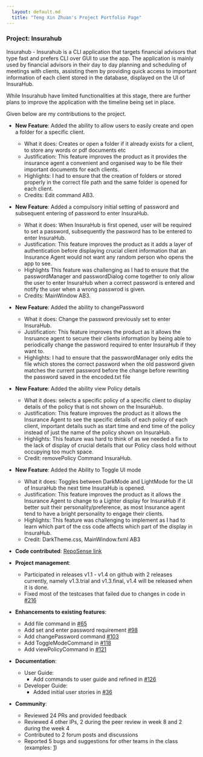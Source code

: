 ```yaml
---
  layout: default.md
  title: "Teng Xin Zhuan's Project Portfolio Page"
---
```


### Project: Insurahub

Insurahub - Insurahub is a CLI application that targets financial advisors that type fast and prefers CLI over GUI to use the app.
The application is mainly used by financial advisors in their day to day planning and scheduling of meetings with clients,
assisting them by providing quick access to important information of each client stored in the database, displayed on the UI of InsuraHub.

While Insurahub have limited functionalities at this stage, there are further plans to improve the application with the timeline being set in place.

Given below are my contributions to the project.

- **New Feature**: Added the ability to allow users to easily create and open a folder for a specific client.

  - What it does: Creates or open a folder if it already exists for a client, to store any words or pdf documents etc
  - Justification: This feature improves the product as it provides the insurance agent a convenient and organised way to be file their important documents for each clients.
  - Highlights: I had to ensure that the creation of folders or stored properly in the correct file path and the same folder is opened for each client. 
  - Credits: Edit command AB3.

- **New Feature**: Added a compulsory initial setting of password and subsequent entering of password to enter InsuraHub.

  - What it does: When InsuraHub is first opened, user will be required to set a password, subsequently the password has to be entered to enter InsuraHub.
  - Justification: This feature improves the product as it adds a layer of authentication before displaying crucial client information that an Insurance Agent would not want any random person who opens the app to see. 
  - Highlights This feature was challenging as I had to ensure that the passwordManager and passwordDialog come together to only allow the user to enter InsuraHub when a correct password is entered and notify the user when a wrong passwrod is given.
  - Credits: MainWindow AB3.

- **New Feature**: Added the ability to changePassword

  - What it does: Change the password previously set to enter InsuraHub.
  - Justification: This feature improves the product as it allows the Insruance agent to secure their clients information by being able to periodically change the password required to enter InsuraHub if they want to.
  - Highlights: I had to ensure that the passwordManager only edits the file which stores the correct password when the old password given matches the current password before the change before rewriting the password saved in the encoded.txt file

- **New Feature**: Added the ability view Policy details
  - What it does: selects a specific policy of a specific client to display details of the policy that is not shown on the InsuraHub. 
  - Justification: This feature improves the product as it allows the Insurance Agent to see the specific details of each policy of each client, important details such as start time and end time of the policy instead of just the name of the policy shown on InsuraHub.
  - Highlights: This feature was hard to think of as we needed a fix to the lack of display of crucial details that our Policy class hold without occupying too much space.
  - Credit: removePolicy Command InsuraHub.

- **New Feature**: Added the Ability to Toggle UI mode
  - What it does: Toggles between DarkMode and LightMode for the UI of InsuraHub the next time InsuraHub is opened.
  - Justification: This feature improves the product as it allows the Insurance Agent to change to a Lighter display for InsuraHub if it better suit their personality/preference, as most Insurance agent tend to have a bright personality to engage their clients.
  - Highlights: This feature was challenging to implement as I had to learn which part of the css code affects which part of the display in InsuraHub.
  - Credit: DarkTheme.css, MainWindow.fxml AB3


- **Code contributed**: [RepoSense link](https://nus-cs2103-ay2324s1.github.io/tp-dashboard/?search=aarontxz&breakdown=true)

- **Project management**:

  - Participated in releases v1.1 - v1.4 on github with 2 releases currently, namely v1.3.trial and v1.3.final, v1.4 will be released when it is done.
  - Fixed most of the testcases that failed due to changes in code in [\#216](https://github.com/AY2324S1-CS2103-W14-1/tp/pull/216)

- **Enhancements to existing features**:

  - Add file command in [\#65](https://github.com/AY2324S1-CS2103-W14-1/tp/pull/65)
  - Add set and enter password requirement [\#98](https://github.com/AY2324S1-CS2103-W14-1/tp/pull/98)
  - Add changePassword command [\#103](https://github.com/AY2324S1-CS2103-W14-1/tp/pull/103)
  - Add ToggleModeCommand in [\#118](https://github.com/AY2324S1-CS2103-W14-1/tp/pull/118)
  - Add viewPolicyCommand in [\#121](https://github.com/AY2324S1-CS2103-W14-1/tp/pull/121)

- **Documentation**:

  - User Guide:
    - Add commands to user guide and refined in [\#126](https://github.com/AY2324S1-CS2103-W14-1/tp/pull/126)
  - Developer Guide:
    - Added initial user stories in [\#36](https://github.com/AY2324S1-CS2103-W14-1/tp/pull/36)

- **Community**:

  - Reviewed 24 PRs and provided feedback
  - Reviewed 4 other IPs, 2 during the peer review in week 8 and 2 during the week 4
  - Contributed to 2 forum posts and discussions
  - Reported 5 bugs and suggestions for other teams in the class (examples: [1](https://github.com/AY2324S1-CS2103T-W16-4/tp/issues/124))
